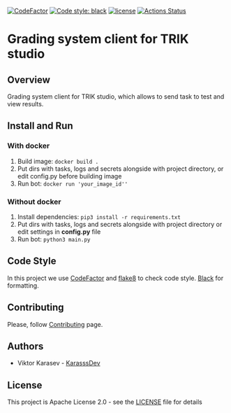 [![CodeFactor](https://www.codefactor.io/repository/github/trik-testsys/telegram-client/badge)](https://www.codefactor.io/repository/github/trik-testsys/telegram-client)
<a href="https://github.com/trik-testsys/telegram-client/"><img alt="Code style: black" src="https://img.shields.io/badge/code%20style-black-000000.svg"></a>
[![license](https://img.shields.io/badge/License-Apache_2.0-blue.svg)](https://opensource.org/licenses/Apache-2.0)
<a href="https://github.com/trik-testsys/telegram-client/actions"><img alt="Actions Status" src="https://github.com/trik-testsys/telegram-client/actions/workflows/lint.yml/badge.svg"></a>
# Grading system client for TRIK studio

## Overview
Grading system client for TRIK studio, which allows to send task to test and view results.

## Install and Run

### With docker
1. Build image:
`docker build .`
2. Put dirs with tasks, logs and secrets alongside with project directory, or edit config.py before building image 
3. Run bot:
`docker run 'your_image_id''`

### Without docker
1. Install dependencies:
`pip3 install -r requirements.txt`
2. Put dirs with tasks, logs and secrets alongside with project directory or edit settings in **config.py** file
3. Run bot:
`python3 main.py`

## Code Style
In this project we use [CodeFactor](https://www.codefactor.io) and [flake8](https://github.com/PyCQA/flake8) to check code style. 
[Black](https://github.com/psf/black) for formatting.

## Contributing
Please, follow [Contributing](CONTRIBUTING.md) page.

## Authors
* Viktor Karasev - [KarasssDev](https://github.com/KarasssDev)

## License
This project is Apache License 2.0 - see the [LICENSE](LICENSE) file for details
